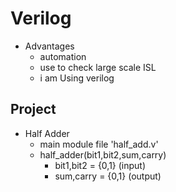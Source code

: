 # Verilog
- Advantages
    - automation
    - use to check large scale ISL
    - i am Using verilog
## Project
- Half Adder
    - main module file 'half_add.v' 
    - half_adder(bit1,bit2,sum,carry)
        - bit1,bit2 = {0,1} (input)
        - sum,carry = {0,1} (output)